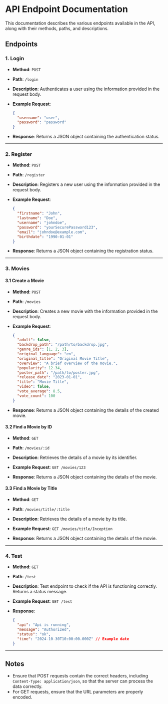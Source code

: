 # API Endpoint Documentation

This documentation describes the various endpoints available in the API, along with their methods, paths, and descriptions.

## Endpoints

### 1. Login

- **Method**: `POST`
- **Path**: `/login`
- **Description**: Authenticates a user using the information provided in the request body.
- **Example Request**:

    ```json
    {
      "username": "user",
      "password": "password"
    }
    ```

- **Response**: Returns a JSON object containing the authentication status.

---

### 2. Register

- **Method**: `POST`
- **Path**: `/register`
- **Description**: Registers a new user using the information provided in the request body.
- **Example Request**:

    ```json
    {
      "firstname": "John",
      "lastname": "Doe",
      "username": "johndoe",
      "password": "yourSecurePassword123",
      "email": "johndoe@example.com",
      "birthdate": "1990-01-01"
    }
    ```

- **Response**: Returns a JSON object containing the registration status.

---

### 3. Movies

#### 3.1 Create a Movie

- **Method**: `POST`
- **Path**: `/movies`
- **Description**: Creates a new movie with the information provided in the request body.
- **Example Request**:

    ```json
    {
      "adult": false,
      "backdrop_path": "/path/to/backdrop.jpg",
      "genre_ids": [1, 2, 3],
      "original_language": "en",
      "original_title": "Original Movie Title",
      "overview": "A brief overview of the movie.",
      "popularity": 12.34,
      "poster_path": "/path/to/poster.jpg",
      "release_date": "2023-01-01",
      "title": "Movie Title",
      "video": false,
      "vote_average": 8.5,
      "vote_count": 100
    }
    ```

- **Response**: Returns a JSON object containing the details of the created movie.

#### 3.2 Find a Movie by ID

- **Method**: `GET`
- **Path**: `/movies/:id`
- **Description**: Retrieves the details of a movie by its identifier.
- **Example Request**: `GET /movies/123`

- **Response**: Returns a JSON object containing the details of the movie.

#### 3.3 Find a Movie by Title

- **Method**: `GET`
- **Path**: `/movies/title/:title`
- **Description**: Retrieves the details of a movie by its title.
- **Example Request**: `GET /movies/title/Inception`

- **Response**: Returns a JSON object containing the details of the movie.

---

### 4. Test

- **Method**: `GET`
- **Path**: `/test`
- **Description**: Test endpoint to check if the API is functioning correctly. Returns a status message.
- **Example Request**: `GET /test`

- **Response**:

    ```json
    {
      "api": "Api is running",
      "message": "Authorized",
      "status": "ok",
      "time": "2024-10-30T10:00:00.000Z" // Example date
    }
    ```

---

## Notes

- Ensure that POST requests contain the correct headers, including `Content-Type: application/json`, so that the server can process the data correctly.
- For GET requests, ensure that the URL parameters are properly encoded.